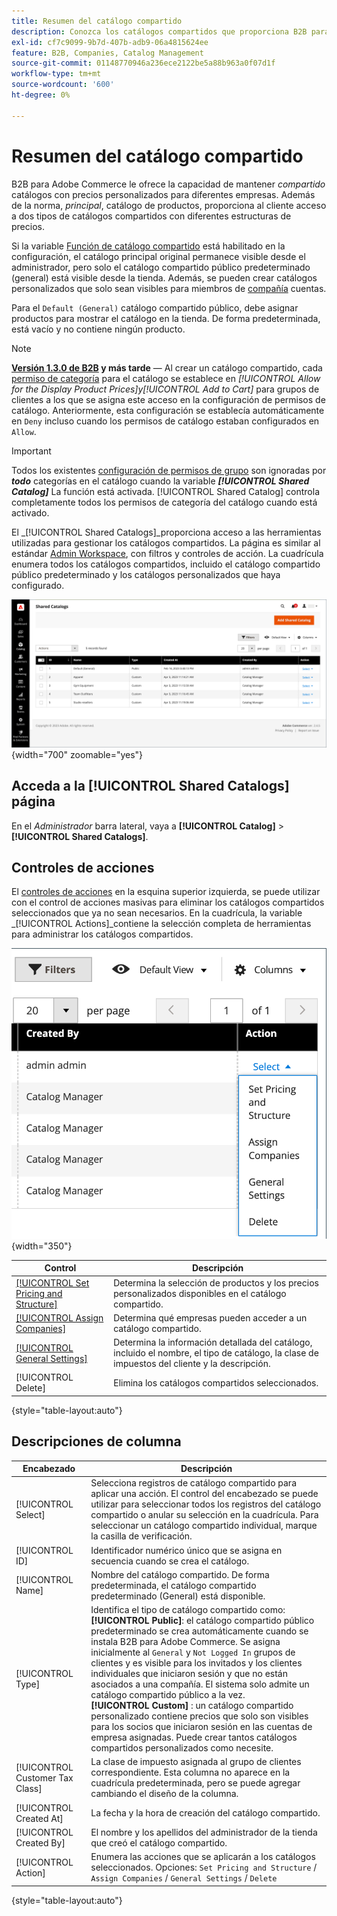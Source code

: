 ```yaml
---
title: Resumen del catálogo compartido
description: Conozca los catálogos compartidos que proporciona B2B para Adobe Commerce y cómo puede utilizarlos para mantener catálogos cerrados con precios personalizados para diferentes cuentas de empresa.
exl-id: cf7c9099-9b7d-407b-adb9-06a4815624ee
feature: B2B, Companies, Catalog Management
source-git-commit: 01148770946a236ece2122be5a88b963a0f07d1f
workflow-type: tm+mt
source-wordcount: '600'
ht-degree: 0%

---
```


# Resumen del catálogo compartido

B2B para Adobe Commerce le ofrece la capacidad de mantener _compartido_ catálogos con precios personalizados para diferentes empresas. Además de la norma, _principal_, catálogo de productos, proporciona al cliente acceso a dos tipos de catálogos compartidos con diferentes estructuras de precios.

Si la variable [Función de catálogo compartido](enable-basic-features.md) está habilitado en la configuración, el catálogo principal original permanece visible desde el administrador, pero solo el catálogo compartido público predeterminado (general) está visible desde la tienda. Además, se pueden crear catálogos personalizados que solo sean visibles para miembros de [compañía](account-companies.md) cuentas.

Para el `Default (General)` catálogo compartido público, debe asignar productos para mostrar el catálogo en la tienda. De forma predeterminada, está vacío y no contiene ningún producto.

>[!NOTE]
>
>**[Versión 1.3.0 de B2B](release-notes.md#b2b-v130) y más tarde** — Al crear un catálogo compartido, cada [permiso de categoría](../catalog/category-permissions.md) para el catálogo se establece en _[!UICONTROL Allow for the Display Product Prices]_y_[!UICONTROL Add to Cart]_ para grupos de clientes a los que se asigna este acceso en la configuración de permisos de catálogo. Anteriormente, esta configuración se establecía automáticamente en `Deny` incluso cuando los permisos de catálogo estaban configurados en `Allow`.

>[!IMPORTANT]
>
>Todos los existentes [configuración de permisos de grupo](../configuration-reference/catalog/catalog.md#category-permissions) son ignoradas por **_todo_** categorías en el catálogo cuando la variable **_[!UICONTROL Shared Catalog]_** La función está activada. [!UICONTROL Shared Catalog] controla completamente todos los permisos de categoría del catálogo cuando está activado.

El _[!UICONTROL Shared Catalogs]_proporciona acceso a las herramientas utilizadas para gestionar los catálogos compartidos. La página es similar al estándar [Admin Workspace](../getting-started/admin-workspace.md), con filtros y controles de acción. La cuadrícula enumera todos los catálogos compartidos, incluido el catálogo compartido público predeterminado y los catálogos personalizados que haya configurado.

![Catálogos compartidos](./assets/shared-catalogs-grid.png){width="700" zoomable="yes"}

## Acceda a la [!UICONTROL Shared Catalogs] página

En el _Administrador_ barra lateral, vaya a **[!UICONTROL Catalog]** > **[!UICONTROL Shared Catalogs]**.

## Controles de acciones

El [controles de acciones](../getting-started/admin-actions-control.md) en la esquina superior izquierda, se puede utilizar con el control de acciones masivas para eliminar los catálogos compartidos seleccionados que ya no sean necesarios. En la cuadrícula, la variable _[!UICONTROL Actions]_contiene la selección completa de herramientas para administrar los catálogos compartidos.

![Acciones de catálogo compartido](./assets/shared-catalog-grid-action-column-controls.png){width="350"}

| Control | Descripción |
|------|-----------|
| [[!UICONTROL Set Pricing and Structure]](catalog-shared-pricing-structure.md) | Determina la selección de productos y los precios personalizados disponibles en el catálogo compartido. |
| [[!UICONTROL Assign Companies]](catalog-shared-assign-companies.md) | Determina qué empresas pueden acceder a un catálogo compartido. |
| [[!UICONTROL General Settings]](catalog-shared-manage.md) | Determina la información detallada del catálogo, incluido el nombre, el tipo de catálogo, la clase de impuestos del cliente y la descripción. |
| [!UICONTROL Delete] | Elimina los catálogos compartidos seleccionados. |

{style="table-layout:auto"}

## Descripciones de columna

| Encabezado | Descripción |
|--- |--- |
| [!UICONTROL Select] | Selecciona registros de catálogo compartido para aplicar una acción. El control del encabezado se puede utilizar para seleccionar todos los registros del catálogo compartido o anular su selección en la cuadrícula. Para seleccionar un catálogo compartido individual, marque la casilla de verificación. |
| [!UICONTROL ID] | Identificador numérico único que se asigna en secuencia cuando se crea el catálogo. |
| [!UICONTROL Name] | Nombre del catálogo compartido. De forma predeterminada, el catálogo compartido predeterminado (General) está disponible. |
| [!UICONTROL Type] | Identifica el tipo de catálogo compartido como: <br/>**[!UICONTROL Public]**: el catálogo compartido público predeterminado se crea automáticamente cuando se instala B2B para Adobe Commerce. Se asigna inicialmente al `General` y `Not Logged In` grupos de clientes y es visible para los invitados y los clientes individuales que iniciaron sesión y que no están asociados a una compañía. El sistema solo admite un catálogo compartido público a la vez.<br/>**[!UICONTROL Custom]** : un catálogo compartido personalizado contiene precios que solo son visibles para los socios que iniciaron sesión en las cuentas de empresa asignadas. Puede crear tantos catálogos compartidos personalizados como necesite. |
| [!UICONTROL Customer Tax Class] | La clase de impuesto asignada al grupo de clientes correspondiente. Esta columna no aparece en la cuadrícula predeterminada, pero se puede agregar cambiando el diseño de la columna. |
| [!UICONTROL Created At] | La fecha y la hora de creación del catálogo compartido. |
| [!UICONTROL Created By] | El nombre y los apellidos del administrador de la tienda que creó el catálogo compartido. |
| [!UICONTROL Action] | Enumera las acciones que se aplicarán a los catálogos seleccionados. Opciones: `Set Pricing and Structure` / `Assign Companies` / `General Settings` / `Delete` |

{style="table-layout:auto"}
